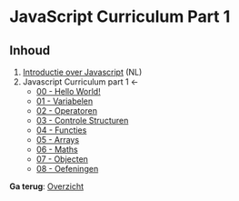 # JavaScript Curriculum Part 1

## Inhoud
1. [Introductie over Javascript](https://docs.google.com/presentation/d/1MLcM6CStbZ8a3a2lsR5MAg0mhBbeGnF1Az5r1uiN7RQ/edit?usp=sharing) (NL)
1. Javascript Curriculum part 1 ←
    * [00 - Hello World!](./00-Hello_World/)
    * [01 - Variabelen](./01-Variabelen/)
    * [02 - Operatoren](./02-Operatoren/)
    * [03 - Controle Structuren](./03-Controle-Structuren/)
    * [04 - Functies](./04-Functies/)
    * [05 - Arrays](./05-Arrays/)
    * [06 - Maths](./06-Maths/)
    * [07 - Objecten](./07-Objecten/)
    * [08 - Oefeningen](./08-Oefeningen/)


<!--- 1. [Opdracht 1](../../Opdrachten/Opdracht_1/)
1. [Opdracht 2](../../Opdrachten/Opdracht_2/)
1. [De DOM](https://docs.google.com/presentation/d/1mVaBQ3iOnBsiZfGdJD1digi_uglB4zFw2q7geE5XGhc/edit?usp=sharing)
1. [Javascript Curriculum part 2](../Part_2/)
    * [01 - DOM](../Part_2/01-DOM/)
    * [02 - Mouse event](../Part_2/02-Mouse-event/)
    * [03 - Keyboard event](../Part_2/03-Keyboard-event/)
1. [Opdracht 3](../../Opdrachten/Opdracht_3/)
1. [Opdracht 4](../../Opdrachten/Opdracht_4/)
1. [Opdracht 5](../../Opdrachten/Opdracht_5/)
1. [Opdracht 6](../../Opdrachten/Opdracht_6/) --->
    
**Ga terug**:  [Overzicht](../../)

